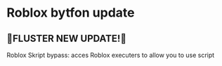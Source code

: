 # Roblox bytfon update
## 🌹FLUSTER NEW UPDATE!🌹
Roblox Skript bypass: acces Roblox executers to allow you to use script 
